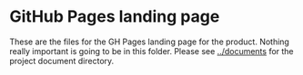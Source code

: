 # GitHub Pages landing page

These are the files for the GH Pages landing page for the product. Nothing really important is going to be in this folder. Please see [../documents](../documents) for the project document directory.